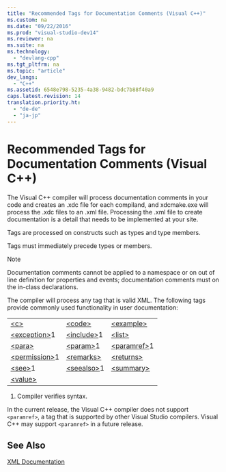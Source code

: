 ```yaml
---
title: "Recommended Tags for Documentation Comments (Visual C++)"
ms.custom: na
ms.date: "09/22/2016"
ms.prod: "visual-studio-dev14"
ms.reviewer: na
ms.suite: na
ms.technology: 
  - "devlang-cpp"
ms.tgt_pltfrm: na
ms.topic: "article"
dev_langs: 
  - "C++"
ms.assetid: 6548e798-5235-4a38-9482-bdc7b88f40a9
caps.latest.revision: 14
translation.priority.ht: 
  - "de-de"
  - "ja-jp"
---
```

# Recommended Tags for Documentation Comments (Visual C++)
The Visual C++ compiler will process documentation comments in your code and creates an .xdc file for each compiland, and xdcmake.exe will process the .xdc files to an .xml file. Processing the .xml file to create documentation is a detail that needs to be implemented at your site.  
  
 Tags are processed on constructs such as types and type members.  
  
 Tags must immediately precede types or members.  
  
> [!NOTE]
>  Documentation comments cannot be applied to a namespace or on out of line definition for properties and events; documentation comments must on the in-class declarations.  
  
 The compiler will process any tag that is valid XML. The following tags provide commonly used functionality in user documentation:  
  
||||  
|-|-|-|  
|[\<c>](../vs140/-c---visual-c---.md)|[\<code>](../vs140/-code---visual-c---.md)|[\<example>](../vs140/-example---visual-c---.md)|  
|[\<exception>](../vs140/-exception---visual-c---.md)1|[\<include>](../vs140/-include---visual-c---.md)1|[\<list>](../vs140/-list---visual-c---.md)|  
|[\<para>](../vs140/-para---visual-c---.md)|[\<param>](../vs140/-param---visual-c---.md)1|[\<paramref>](../vs140/-paramref---visual-c---.md)1|  
|[\<permission>](../vs140/-permission---visual-c---.md)1|[\<remarks>](../vs140/-remarks---visual-c---.md)|[\<returns>](../vs140/-returns---visual-c---.md)|  
|[\<see>](../vs140/-see---visual-c---.md)1|[\<seealso>](../vs140/-seealso---visual-c---.md)1|[\<summary>](../vs140/-summary---visual-c---.md)|  
|[\<value>](../vs140/-value---visual-c---.md)|||  
  
 1. Compiler verifies syntax.  
  
 In the current release, the Visual C++ compiler does not support `<paramref>`, a tag that is supported by other Visual Studio compilers. Visual C++ may support `<paramref>` in a future release.  
  
## See Also  
 [XML Documentation](../vs140/xml-documentation--visual-c---.md)